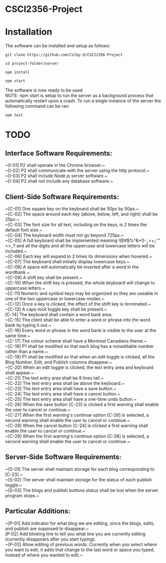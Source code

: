 # CSCI2356-Project

# Installation

The software can be installed and setup as follows:
```
git clone https://github.com/Colby-O/CSCI2356-Project
```
```
cd project-folder/server
```
```
npm install 
```
```
npm start
```
The software is now ready to be used. <br>
NOTE: npm start is setup to run the server as a background process that automatically restart upon a crash. To run a single instance of the server the following command can be ran:
```
npm test
```
# TODO

## Interface Software Requirements:

~[I-01] P2 shall operate in the Chrome browser.~ <br>
~[I-02] P2 shall communicate with the server using the http protocol.~ <br>
~[I-03] P2 shall include Node.js server software.~ <br>
~[I-04] P2 shall not include any database software.~ <br>

## Client-Side Software Requirements:

~[C-01] One square key on the keyboard shall be 50px by 50px.~ <br>
~[C-02] The space around each key (above, below, left, and right) shall be 25px.~ <br>
~[C-03] The font size for all text, including on the keys, is 2 times the default font size.~ <br>
~[C-04] The keyboard width must not go beyond 725px.~ <br>
~[C-05] A full keyboard shall be implemented meaning !@#$%^&\*()-\_=+;:'"<>,.? and all the digits and all the uppercase and lowercase letters will be included.~ <br>
~[C-06] Each key will expand to 2 times its dimensions when hovered.~ <br>
~[C-07] The keyboard shall initially display lowercase keys.~ <br>
~[C-08] A space will automatically be inserted after a word in the wordbank.~ <br>
~[C-09] A shift key shall be present.~ <br>
~[C-10] When the shift key is pressed, the whole keyboard will change to uppercase letters.~ <br>
~[C-11] Numeric and symbol keys may be organized so they are useable in one of the two uppercase or lowercase modes.~ <br>
~[C-12] Once a key is clicked, the effect of the shift key is terminated.~ <br>
~[C-13] A caps-lock toggle key shall be present.~ <br>
[C-14] The keyboard shall contain a word bank area. <br>
~[C-15] The client shall be able to enter a word or phrase into the word bank by typing it out.~ <br>
~[C-16] Every word or phrase in the word bank is visible to the user at the same time.~ <br>
~[C-17] The colour scheme shall have a Montreal Canadians theme.~ <br>
~[C-18] P1 shall be modified so that each blog has a noneditable number rather than a name.~ <br>
~[C-19] P1 shall be modified so that when an edit toggle is clicked, all the Blog Number, Edit, and Publish columns disappear.~ <br>
~[C-20] When an edit toggle is clicked, the text entry area and keyboard shall appear.~ <br>
~[C-21] The text entry area shall be 8 lines tall.~ <br>
~[C-22] The text entry area shall be above the keyboard.~ <br>
~[C-23] The text entry area shall have a save button.~ <br>
~[C-24] The text entry area shall have a cancel button.~ <br>
~[C-25] The text entry area shall have a one-time undo button.~ <br>
~[C-26] When the save button [C-23] is clicked a first warning shall enable the user to cancel or continue.~ <br>
~[C-27] When the first warning's continue option [C-26] is selected, a second warning shall enable the user to cancel or continue.~ <br>
~[C-28] When the cancel button [C-24] is clicked a first warning shall enable the user to cancel or continue.~ <br>
~[C-29] When the first warning's continue option [C-28] is selected, a second warning shall enable the user to cancel or continue.~ <br>

## Server-Side Software Requirements:

~[S-01] The server shall maintain storage for each blog corresponding to [C-23].~ <br>
~[S-02] The server shall maintain storage for the status of each publish toggle.~ <br>
~[S-03] The blogs and publish buttons status shall be lost when the server program stops.~ <br>

## Particular Additions:
 
~[P-01] Add indicator for what blog we are editing, since the blogs, edits, and publish are supposed to disappear.~ <br>
[P-02] Add blinking line to tell you what line you are currently editing (currently disappears after you start typing). <br>
~[P-03] Allow editing of previous words. Currently when you select where you want to edit, it adds that change to the last word or space you typed, instead of where you wanted to edit.~ <br>
